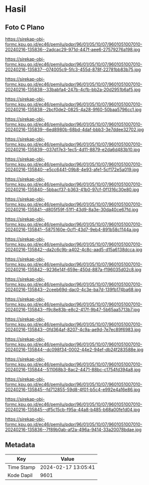 # Hasil

## Foto C Plano

https://sirekap-obj-formc.kpu.go.id/ec46/pemilu/pdpr/96/01/05/10/07/9601051007010-20240216-135836--2adcac29-971d-447f-aee6-27579276a198.jpg

https://sirekap-obj-formc.kpu.go.id/ec46/pemilu/pdpr/96/01/05/10/07/9601051007010-20240216-135837--074005c9-5fc3-455d-878f-22781bb83b75.jpg

https://sirekap-obj-formc.kpu.go.id/ec46/pemilu/pdpr/96/01/05/10/07/9601051007010-20240216-135838--33babfa4-247b-4cfb-bb2a-20d2951b6af5.jpg

https://sirekap-obj-formc.kpu.go.id/ec46/pemilu/pdpr/96/01/05/10/07/9601051007010-20240216-135838--2bcf0de2-0825-4a28-9f60-50baa5796cc1.jpg

https://sirekap-obj-formc.kpu.go.id/ec46/pemilu/pdpr/96/01/05/10/07/9601051007010-20240216-135839--6ed8980b-68bd-4daf-bbb3-3e7ddee32702.jpg

https://sirekap-obj-formc.kpu.go.id/ec46/pemilu/pdpr/96/01/05/10/07/9601051007010-20240216-135839--037d17e3-1ec5-4d11-8879-e2da6d483b10.jpg

https://sirekap-obj-formc.kpu.go.id/ec46/pemilu/pdpr/96/01/05/10/07/9601051007010-20240216-135840--e5cc6441-09b8-4e93-afe1-5cf172e5a019.jpg

https://sirekap-obj-formc.kpu.go.id/ec46/pemilu/pdpr/96/01/05/10/07/9601051007010-20240216-135840--5bbacf37-b363-41b0-97cf-0f1316c30e80.jpg

https://sirekap-obj-formc.kpu.go.id/ec46/pemilu/pdpr/96/01/05/10/07/9601051007010-20240216-135841--d805f59f-51f1-43d9-8a3e-30da40ce67fd.jpg

https://sirekap-obj-formc.kpu.go.id/ec46/pemilu/pdpr/96/01/05/10/07/9601051007010-20240216-135841--5875160e-0cf1-43d7-9eb4-891b58c1144a.jpg

https://sirekap-obj-formc.kpu.go.id/ec46/pemilu/pdpr/96/01/05/10/07/9601051007010-20240216-135842--da2c6c9b-a402-4c8c-aad5-d15a6138dcca.jpg

https://sirekap-obj-formc.kpu.go.id/ec46/pemilu/pdpr/96/01/05/10/07/9601051007010-20240216-135842--9236e14f-659e-450d-887a-f196035d02c8.jpg

https://sirekap-obj-formc.kpu.go.id/ec46/pemilu/pdpr/96/01/05/10/07/9601051007010-20240216-135843--2ceeb69d-dac0-4c3e-ba7d-139fb174ba68.jpg

https://sirekap-obj-formc.kpu.go.id/ec46/pemilu/pdpr/96/01/05/10/07/9601051007010-20240216-135843--f9c8e83b-e8c2-417f-9b47-5b65aa5713b7.jpg

https://sirekap-obj-formc.kpu.go.id/ec46/pemilu/pdpr/96/01/05/10/07/9601051007010-20240216-135843--0fd364af-8207-4c9a-ae9d-7e7ec89f6983.jpg

https://sirekap-obj-formc.kpu.go.id/ec46/pemilu/pdpr/96/01/05/10/07/9601051007010-20240216-135844--dc098f34-0002-44e2-94ef-db24f283588e.jpg

https://sirekap-obj-formc.kpu.go.id/ec46/pemilu/pdpr/96/01/05/10/07/9601051007010-20240216-135844--511068b3-8ac2-4471-88bc-c1754fd394a8.jpg

https://sirekap-obj-formc.kpu.go.id/ec46/pemilu/pdpr/96/01/05/10/07/9601051007010-20240216-135845--fd712855-59d8-4f01-b5c4-e992e4a16e86.jpg

https://sirekap-obj-formc.kpu.go.id/ec46/pemilu/pdpr/96/01/05/10/07/9601051007010-20240216-135845--df5c15cb-f95a-44a8-b485-b68a00fe1d04.jpg

https://sirekap-obj-formc.kpu.go.id/ec46/pemilu/pdpr/96/01/05/10/07/9601051007010-20240216-135836--7f89b0ab-af2a-496a-9414-33a20078bdae.jpg


## Metadata

| Key        | Value               |
| ---------- | ------------------- |
| Time Stamp | 2024-02-17 13:05:41 |
| Kode Dapil | 9601                |



